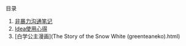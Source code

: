 目录

1. [非暴力沟通笔记](/IdeaHelper.html)
2. [Idea使用心得](anger.html)
3. [白学公主漫画](The Story of the Snow White (greenteaneko).html)
